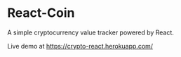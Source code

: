 # React-Coin
A simple cryptocurrency value tracker powered by React.

Live demo at https://crypto-react.herokuapp.com/
